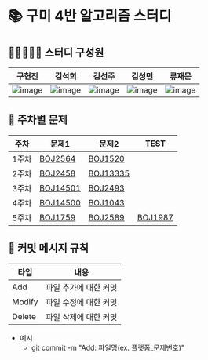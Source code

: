 # 📚 구미 4반 알고리즘 스터디

## 🙋🏻🙋🏻‍♀️ 스터디 구성원
| 구현진 | 김석희 | 김선주 | 김성민 | 류재문                 |
|-|--|-----|--|---------------------|
|![image](https://github.com/user-attachments/assets/0a0e3784-a27f-414c-ae2e-25b756da425f)|![image](https://github.com/user-attachments/assets/817e7919-b20a-4be8-aee6-dd2eca8f86ab)|![image](https://github.com/user-attachments/assets/f7b2467b-b56f-4be7-a888-fc5107dd4a05)|![image](https://github.com/user-attachments/assets/3d4da907-a5ce-405c-bf95-420edc8734e7)|![image](https://github.com/user-attachments/assets/f09f5d7d-e10e-4197-8fd0-b2b6e4e447d6)|
## 📖 주차별 문제
| 주차  | 문제1 | 문제2 | TEST |
|-----|--|--|-----|
| 1주차 | [BOJ2564](https://www.acmicpc.net/problem/2564) | [BOJ1520](https://www.acmicpc.net/problem/1520) |
| 2주차 | [BOJ2458](https://www.acmicpc.net/problem/2458) | [BOJ13335](https://www.acmicpc.net/problem/13335) |
| 3주차 | [BOJ14501](https://www.acmicpc.net/problem/14501) | [BOJ2493](https://www.acmicpc.net/problem/2493) |
| 4주차 | [BOJ14500](https://www.acmicpc.net/problem/14500) | [BOJ1043](https://www.acmicpc.net/problem/1043) |
| 5주차 | [BOJ1759](https://www.acmicpc.net/problem/1759) | [BOJ2589](https://www.acmicpc.net/problem/2589) | [BOJ1987](https://www.acmicpc.net/problem/1987) |

## 📍 커밋 메시지 규칙
| 타입  | 내용           |
|-----|--------------|
| Add | 파일 추가에 대한 커밋 |
| Modify | 파일 수정에 대한 커밋 |
| Delete | 파일 삭제에 대한 커밋 |

- 예시
  - git commit -m "Add: 파일명(ex. 플랫폼_문제번호)"

